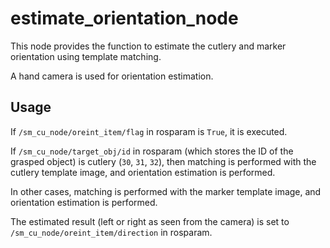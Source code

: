 # estimate_orientation_node
This node provides the function to estimate the cutlery and marker orientation using template matching.

A hand camera is used for orientation estimation.

## Usage

If `/sm_cu_node/oreint_item/flag` in rosparam is `True`, it is executed.

If `/sm_cu_node/target_obj/id` in rosparam (which stores the ID of the grasped object) is cutlery (`30`, `31`, `32`), then matching is performed with the cutlery template image, and orientation estimation is performed.

In other cases, matching is performed with the marker template image, and orientation estimation is performed.

The estimated result (left or right as seen from the camera) is set to `/sm_cu_node/oreint_item/direction` in rosparam.